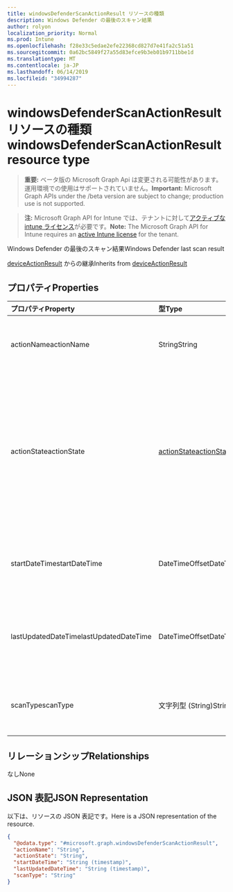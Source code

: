 ```yaml
---
title: windowsDefenderScanActionResult リソースの種類
description: Windows Defender の最後のスキャン結果
author: rolyon
localization_priority: Normal
ms.prod: Intune
ms.openlocfilehash: f28e33c5edae2efe22368cd827d7e41fa2c51a51
ms.sourcegitcommit: 0a62bc5849f27a55d83efce9b3eb01b9711bbe1d
ms.translationtype: MT
ms.contentlocale: ja-JP
ms.lasthandoff: 06/14/2019
ms.locfileid: "34994287"
---
```

# <a name="windowsdefenderscanactionresult-resource-type"></a><span data-ttu-id="f7514-103">windowsDefenderScanActionResult リソースの種類</span><span class="sxs-lookup"><span data-stu-id="f7514-103">windowsDefenderScanActionResult resource type</span></span>

> <span data-ttu-id="f7514-104">**重要:** ベータ版の Microsoft Graph Api は変更される可能性があります。運用環境での使用はサポートされていません。</span><span class="sxs-lookup"><span data-stu-id="f7514-104">**Important:** Microsoft Graph APIs under the /beta version are subject to change; production use is not supported.</span></span>

> <span data-ttu-id="f7514-105">**注:** Microsoft Graph API for Intune では、テナントに対して[アクティブな intune ライセンス](https://go.microsoft.com/fwlink/?linkid=839381)が必要です。</span><span class="sxs-lookup"><span data-stu-id="f7514-105">**Note:** The Microsoft Graph API for Intune requires an [active Intune license](https://go.microsoft.com/fwlink/?linkid=839381) for the tenant.</span></span>

<span data-ttu-id="f7514-106">Windows Defender の最後のスキャン結果</span><span class="sxs-lookup"><span data-stu-id="f7514-106">Windows Defender last scan result</span></span>


<span data-ttu-id="f7514-107">[deviceActionResult](../resources/intune-devices-deviceactionresult.md) からの継承</span><span class="sxs-lookup"><span data-stu-id="f7514-107">Inherits from [deviceActionResult](../resources/intune-devices-deviceactionresult.md)</span></span>

## <a name="properties"></a><span data-ttu-id="f7514-108">プロパティ</span><span class="sxs-lookup"><span data-stu-id="f7514-108">Properties</span></span>
|<span data-ttu-id="f7514-109">プロパティ</span><span class="sxs-lookup"><span data-stu-id="f7514-109">Property</span></span>|<span data-ttu-id="f7514-110">型</span><span class="sxs-lookup"><span data-stu-id="f7514-110">Type</span></span>|<span data-ttu-id="f7514-111">説明</span><span class="sxs-lookup"><span data-stu-id="f7514-111">Description</span></span>|
|:---|:---|:---|
|<span data-ttu-id="f7514-112">actionName</span><span class="sxs-lookup"><span data-stu-id="f7514-112">actionName</span></span>|<span data-ttu-id="f7514-113">String</span><span class="sxs-lookup"><span data-stu-id="f7514-113">String</span></span>|<span data-ttu-id="f7514-114">[deviceActionResult](../resources/intune-devices-deviceactionresult.md) から継承されるアクション名</span><span class="sxs-lookup"><span data-stu-id="f7514-114">Action name Inherited from [deviceActionResult](../resources/intune-devices-deviceactionresult.md)</span></span>|
|<span data-ttu-id="f7514-115">actionState</span><span class="sxs-lookup"><span data-stu-id="f7514-115">actionState</span></span>|[<span data-ttu-id="f7514-116">actionState</span><span class="sxs-lookup"><span data-stu-id="f7514-116">actionState</span></span>](../resources/intune-shared-actionstate.md)|<span data-ttu-id="f7514-117">[Deviceactionresult](../resources/intune-devices-deviceactionresult.md)から継承されるアクションの状態。</span><span class="sxs-lookup"><span data-stu-id="f7514-117">State of the action Inherited from [deviceActionResult](../resources/intune-devices-deviceactionresult.md).</span></span> <span data-ttu-id="f7514-118">可能な値は、`none`、`pending`、`canceled`、`active`、`done`、`failed`、`notSupported` です。</span><span class="sxs-lookup"><span data-stu-id="f7514-118">Possible values are: `none`, `pending`, `canceled`, `active`, `done`, `failed`, `notSupported`.</span></span>|
|<span data-ttu-id="f7514-119">startDateTime</span><span class="sxs-lookup"><span data-stu-id="f7514-119">startDateTime</span></span>|<span data-ttu-id="f7514-120">DateTimeOffset</span><span class="sxs-lookup"><span data-stu-id="f7514-120">DateTimeOffset</span></span>|<span data-ttu-id="f7514-121">アクションが開始された時刻。[deviceActionResult](../resources/intune-devices-deviceactionresult.md) から継承。</span><span class="sxs-lookup"><span data-stu-id="f7514-121">Time the action was initiated Inherited from [deviceActionResult](../resources/intune-devices-deviceactionresult.md)</span></span>|
|<span data-ttu-id="f7514-122">lastUpdatedDateTime</span><span class="sxs-lookup"><span data-stu-id="f7514-122">lastUpdatedDateTime</span></span>|<span data-ttu-id="f7514-123">DateTimeOffset</span><span class="sxs-lookup"><span data-stu-id="f7514-123">DateTimeOffset</span></span>|<span data-ttu-id="f7514-124">アクション状態の最終更新時刻。[deviceActionResult](../resources/intune-devices-deviceactionresult.md) から継承</span><span class="sxs-lookup"><span data-stu-id="f7514-124">Time the action state was last updated Inherited from [deviceActionResult](../resources/intune-devices-deviceactionresult.md)</span></span>|
|<span data-ttu-id="f7514-125">scanType</span><span class="sxs-lookup"><span data-stu-id="f7514-125">scanType</span></span>|<span data-ttu-id="f7514-126">文字列型 (String)</span><span class="sxs-lookup"><span data-stu-id="f7514-126">String</span></span>|<span data-ttu-id="f7514-127">スキャンの種類。フル スキャンまたはクイック スキャン</span><span class="sxs-lookup"><span data-stu-id="f7514-127">Scan type either full scan or quick scan</span></span>|

## <a name="relationships"></a><span data-ttu-id="f7514-128">リレーションシップ</span><span class="sxs-lookup"><span data-stu-id="f7514-128">Relationships</span></span>
<span data-ttu-id="f7514-129">なし</span><span class="sxs-lookup"><span data-stu-id="f7514-129">None</span></span>

## <a name="json-representation"></a><span data-ttu-id="f7514-130">JSON 表記</span><span class="sxs-lookup"><span data-stu-id="f7514-130">JSON Representation</span></span>
<span data-ttu-id="f7514-131">以下は、リソースの JSON 表記です。</span><span class="sxs-lookup"><span data-stu-id="f7514-131">Here is a JSON representation of the resource.</span></span>
<!-- {
  "blockType": "resource",
  "@odata.type": "microsoft.graph.windowsDefenderScanActionResult"
}
-->
``` json
{
  "@odata.type": "#microsoft.graph.windowsDefenderScanActionResult",
  "actionName": "String",
  "actionState": "String",
  "startDateTime": "String (timestamp)",
  "lastUpdatedDateTime": "String (timestamp)",
  "scanType": "String"
}
```





